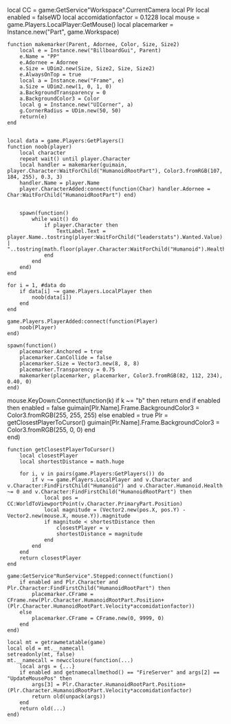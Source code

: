 local CC = game:GetService"Workspace".CurrentCamera
    local Plr
    local enabled = falseWD
    local accomidationfactor = 0.1228
    local mouse = game.Players.LocalPlayer:GetMouse()
    local placemarker = Instance.new("Part", game.Workspace)

    function makemarker(Parent, Adornee, Color, Size, Size2)
        local e = Instance.new("BillboardGui", Parent)
        e.Name = "PP"
        e.Adornee = Adornee
        e.Size = UDim2.new(Size, Size2, Size, Size2)
        e.AlwaysOnTop = true
        local a = Instance.new("Frame", e)
        a.Size = UDim2.new(1, 0, 1, 0)
        a.BackgroundTransparency = 0
        a.BackgroundColor3 = Color
        local g = Instance.new("UICorner", a)
        g.CornerRadius = UDim.new(50, 50)
        return(e)
    end

    
    local data = game.Players:GetPlayers()
    function noob(player)
        local character
        repeat wait() until player.Character
        local handler = makemarker(guimain, player.Character:WaitForChild("HumanoidRootPart"), Color3.fromRGB(107, 184, 255), 0.3, 3)
        handler.Name = player.Name
        player.CharacterAdded:connect(function(Char) handler.Adornee = Char:WaitForChild("HumanoidRootPart") end)


        spawn(function()
            while wait() do
                if player.Character then
                    TextLabel.Text = player.Name..tostring(player:WaitForChild("leaderstats").Wanted.Value).." | "..tostring(math.floor(player.Character:WaitForChild("Humanoid").Health))
                end
            end
        end)
    end

    for i = 1, #data do
        if data[i] ~= game.Players.LocalPlayer then
            noob(data[i])
        end
    end

    game.Players.PlayerAdded:connect(function(Player)
        noob(Player)
    end)

    spawn(function()
        placemarker.Anchored = true
        placemarker.CanCollide = false
        placemarker.Size = Vector3.new(8, 8, 8)
        placemarker.Transparency = 0.75
        makemarker(placemarker, placemarker, Color3.fromRGB(82, 112, 234), 0.40, 0)
    end)    

mouse.KeyDown:Connect(function(k)
    if k ~= "b" then return end
    if enabled then
        enabled = false
        guimain[Plr.Name].Frame.BackgroundColor3 = Color3.fromRGB(255, 255, 255)
    else
        enabled = true 
        Plr = getClosestPlayerToCursor()
        guimain[Plr.Name].Frame.BackgroundColor3 = Color3.fromRGB(255, 0, 0)
    end    
end)

    function getClosestPlayerToCursor()
        local closestPlayer
        local shortestDistance = math.huge

        for i, v in pairs(game.Players:GetPlayers()) do
            if v ~= game.Players.LocalPlayer and v.Character and v.Character:FindFirstChild("Humanoid") and v.Character.Humanoid.Health ~= 0 and v.Character:FindFirstChild("HumanoidRootPart") then
                local pos = CC:WorldToViewportPoint(v.Character.PrimaryPart.Position)
                local magnitude = (Vector2.new(pos.X, pos.Y) - Vector2.new(mouse.X, mouse.Y)).magnitude
                if magnitude < shortestDistance then
                    closestPlayer = v
                    shortestDistance = magnitude
                end
            end
        end
        return closestPlayer
    end

    game:GetService"RunService".Stepped:connect(function()
        if enabled and Plr.Character and Plr.Character:FindFirstChild("HumanoidRootPart") then
            placemarker.CFrame = CFrame.new(Plr.Character.HumanoidRootPart.Position+(Plr.Character.HumanoidRootPart.Velocity*accomidationfactor))
        else
            placemarker.CFrame = CFrame.new(0, 9999, 0)
        end
    end)

    local mt = getrawmetatable(game)
    local old = mt.__namecall
    setreadonly(mt, false)
    mt.__namecall = newcclosure(function(...)
        local args = {...}
        if enabled and getnamecallmethod() == "FireServer" and args[2] == "UpdateMousePos" then
            args[3] = Plr.Character.HumanoidRootPart.Position+(Plr.Character.HumanoidRootPart.Velocity*accomidationfactor)
            return old(unpack(args))
        end
        return old(...)
    end)
